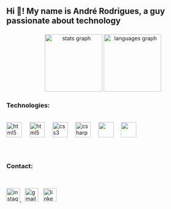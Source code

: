 <h2 align="left">Hi 👋! My name is André Rodrigues, a guy passionate about technology</h2>

###

<div align="center">
  <img src="https://github-readme-stats.vercel.app/api?username=oandredev&hide_title=false&hide_rank=false&show_icons=true&include_all_commits=true&count_private=true&disable_animations=false&theme=onedark&locale=en&hide_border=false" height="150" alt="stats graph"  />
  <img src="https://github-readme-stats.vercel.app/api/top-langs?username=oandredev&locale=en&hide_title=false&layout=compact&card_width=320&langs_count=5&theme=onedark&hide_border=false" height="150" alt="languages graph"  />
</div>

###

###

<div align="left">
  <h3> Technologies: </h3>
  <br>
  <img src="https://cdn.jsdelivr.net/gh/devicons/devicon/icons/java/java-original.svg" height="40" alt="html5 logo"  />
  <img width="12" />
  <img src="https://cdn.jsdelivr.net/gh/devicons/devicon/icons/html5/html5-original.svg" height="40" alt="html5 logo"  />
  <img width="12" />
  <img src="https://cdn.jsdelivr.net/gh/devicons/devicon/icons/css3/css3-original.svg" height="40" alt="css3 logo"  />
  <img width="12" />
  <img src="https://cdn.jsdelivr.net/gh/devicons/devicon/icons/csharp/csharp-original.svg" height="40" alt="csharp logo"  />
  <img width="12" />
  <img src="https://img.shields.io/static/v1?message=Unity%20Engine&logo=unity&label=&color=gray&logoColor=white&labelColor=&style=for-the-badge" height="40"/>
  <img width="12" />
  <img src="https://img.shields.io/static/v1?message=Photon%20Engine&logo=photon&label=&color=0078D4&logoColor=white&labelColor=&style=for-the-badge" height="40"/>


</div>

###

<div align="left">
<br>
   <h3> Contact: </h3>
   <br>
  
   <a href = "https://www.instagram.com/oandredev/"><img src="https://img.shields.io/static/v1?message=Instagram&logo=instagram&label=&color=E4405F&logoColor=white&labelColor=&style=for-the-badge" height="35" alt="instagram logo"  /> </a>
   <img width="5" />
  <a href = "mailto:oandredev@gmail.com"><img src="https://img.shields.io/static/v1?message=Gmail&logo=gmail&label=&color=D14836&logoColor=white&labelColor=&style=for-the-badge" height="35" alt="gmail logo" /></a>
  <img width="5" />
  <a href="https://www.linkedin.com/in/andr%C3%A9-rodrigues-7a3439262" target="_blank">
  <img src="https://img.shields.io/static/v1?message=LinkedIn&logo=linkedin&label=&color=0077B5&logoColor=white&labelColor=&style=for-the-badge" height="35" alt="linkedin logo" />
</a>

</div>

###

<br clear="both">

###
